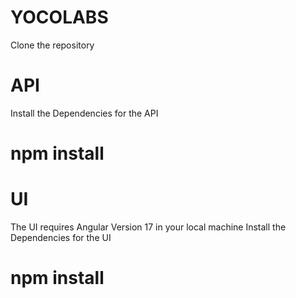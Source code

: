 # YOCOLABS

Clone the repository

# API
Install the Dependencies for the API
# npm install

# UI
The UI requires Angular Version 17 in your local machine
Install the Dependencies for the UI
# npm install
